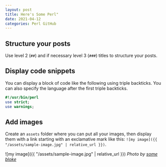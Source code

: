 ```yaml
---
layout: post
title: Here's Some Perl"
date: 2021-04-12
categories: Perl GitHub
---
```


## Structure your posts

Use level 2 (`##`) and if necessary level 3 (`###`) titles
to structure your posts.

## Display code snippets

You can display a block of code like the following using triple backticks.
You can also specify the language after the first triple backticks.

```Perl
#!/usr/bin/perl
use strict;
use warnings;
```

## Add images

Create an `assets` folder where you can put all your images,
then display them with a link starting with an exclamative mark like this:
`![my image]({{ "/assets/sample-image.jpg" | relative_url }})`.

![my image]({{ "/assets/sample-image.jpg" | relative_url }})
_Photo by [some bloke](https://somesite,com)_
